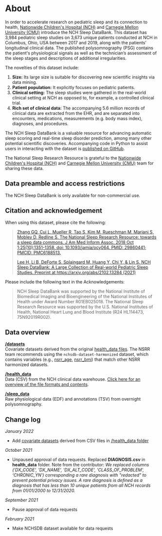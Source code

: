 # About

In order to accelerate research on pediatric sleep and its connection to health, [Nationwide Children's Hospital (NCH)](https://www.nationwidechildrens.org/) and [Carnegie Mellon University (CMU)](https://www.ece.cmu.edu/) introduce the NCH Sleep DataBank. This dataset has 3,984 pediatric sleep studies on 3,673 unique patients conducted at NCH in Columbus, Ohio, USA between 2017 and 2019, along with the patients' longitudinal clinical data. The published polysomnography (PSG) contains the patient's physiological signals as well as the technician’s assessment of the sleep stages and descriptions of additional irregularities.

The novelties of this dataset include:

1. **Size:** Its large size is suitable for discovering new scientific insights via data mining.
2. **Patient population:** It explicitly focuses on pediatric patients.
3. **Clinical setting:** The sleep studies were gathered in the real-world clinical setting at NCH as opposed to, for example, a controlled clinical trial.
4. **Rich set of clinical data:** The accompanying 5.6 million records of clinical data are extracted from the EHR, and are separated into encounters, medications, measurements (e.g. body mass index), diagnoses, and procedures.

The NCH Sleep DataBank is a valuable resource for advancing automatic sleep scoring and real-time sleep disorder prediction, among many other potential scientific discoveries. Accompanying code in Python to assist users in interacting with the dataset is [published on GitHub](https://github.com/liboyue/sleep_study).

The National Sleep Research Resource is grateful to the [Nationwide Children's Hospital (NCH)](https://www.nationwidechildrens.org/) and [Carnegie Mellon University (CMU)](https://www.ece.cmu.edu/) team for sharing these data.

## Data preamble and access restrictions

The NCH Sleep DataBank is only available for non-commercial use.

## Citation and acknowledgement

When using this dataset, please cite the following:

> [Zhang GQ, Cui L, Mueller R, Tao S, Kim M, Rueschman M, Mariani S, Mobley D, Redline S. The National Sleep Research Resource: towards a sleep data commons. J Am Med Inform Assoc. 2018 Oct 1;25(10):1351-1358. doi: 10.1093/jamia/ocy064. PMID: 29860441; PMCID: PMC6188513.](https://pubmed.ncbi.nlm.nih.gov/29860441/)
>
> [Lee H, Li B, DeForte S, Splaingard M, Huang Y, Chi Y, & Lin S. NCH Sleep DataBank: A Large Collection of Real-world Pediatric Sleep Studies. Preprint at https://arxiv.org/abs/2102.13284 (2021)](https://arxiv.org/abs/2102.13284)

Please include the following text in the Acknowledgements:

> NCH Sleep DataBank was supported by the National Institute of Biomedical Imaging and Bioengineering of the National Institutes of Health under Award Number R01EB025018. The National Sleep Research Resource was supported by the U.S. National Institutes of Health, National Heart Lung and Blood Institute (R24 HL114473, 75N92019R002).

## Data overview

**[/datasets](:files_path:/datasets)** <br/> Covariate datasets derived from the original [health_data files](:files_path:/health_data). The NSRR team recommends using the `nchsdb-dataset-harmonized` dataset, which contains variables (e.g., [nsrr_age](./nchsdb/variables/nsrr_age), [nsrr_bmi](./nchsdb/variables/nsrr_bmi)) that match other NSRR harmonized datasets.

**[/health_data](:files_path:/health_data)** <br/> Data (CSV) from the NCH clinical data warehouse. [Click here for an overview of the file formats and contents](:files_path:/health_data/Sleep_Study_Data_File_Format.pdf).

**[/sleep_data](:files_path:/sleep_data)** <br/> Raw physiological data (EDF) and annotations (TSV) from overnight polysomnography.

## Change log

*January 2022*
- Add [covariate datasets](:files_path:/datasets) derived from CSV files in [/health_data folder](:files_path:/health_data)

*October 2021*
- Unpaused approval of data requests. Replaced **DIAGNOSIS.csv** in **health_data** folder. Note from the contributor: *We replaced columns ('DX_CODE', 'DX_NAME', 'DX_ALT_CODE', 'CLASS_OF_PROBLEM', ‘CHRONIC_YN') corresponding a rare diagnosis with "redacted" to prevent potential privacy issues. A rare diagnosis is defined as a diagnosis that has less than 10 unique patients from all NCH records from 01/01/2000 to 12/31/2020.*

*September 2021*
- Pause approval of data requests

*February 2021*

- Make NCHSDB dataset available for data requests
